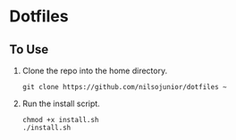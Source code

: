 # Dotfiles

## To Use

1. Clone the repo into the home directory.

    ```console
    git clone https://github.com/nilsojunior/dotfiles ~
    ```

2. Run the install script.

    ```console
    chmod +x install.sh
    ./install.sh
    ```
